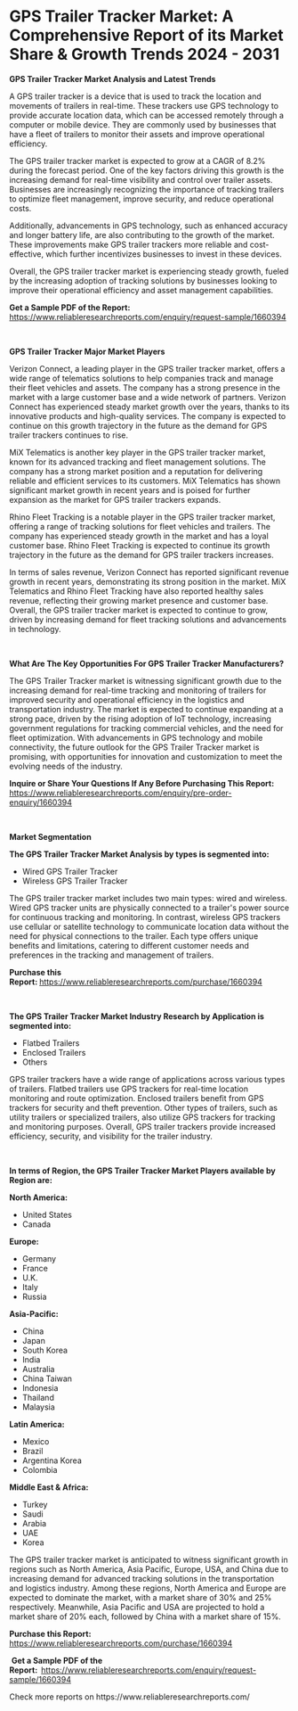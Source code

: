 <p><h1>GPS Trailer Tracker Market: A Comprehensive Report of its Market Share & Growth Trends 2024 - 2031</h1></p><p><strong>GPS Trailer Tracker Market Analysis and Latest Trends</strong></p>
<p><p>A GPS trailer tracker is a device that is used to track the location and movements of trailers in real-time. These trackers use GPS technology to provide accurate location data, which can be accessed remotely through a computer or mobile device. They are commonly used by businesses that have a fleet of trailers to monitor their assets and improve operational efficiency.</p><p>The GPS trailer tracker market is expected to grow at a CAGR of 8.2% during the forecast period. One of the key factors driving this growth is the increasing demand for real-time visibility and control over trailer assets. Businesses are increasingly recognizing the importance of tracking trailers to optimize fleet management, improve security, and reduce operational costs.</p><p>Additionally, advancements in GPS technology, such as enhanced accuracy and longer battery life, are also contributing to the growth of the market. These improvements make GPS trailer trackers more reliable and cost-effective, which further incentivizes businesses to invest in these devices.</p><p>Overall, the GPS trailer tracker market is experiencing steady growth, fueled by the increasing adoption of tracking solutions by businesses looking to improve their operational efficiency and asset management capabilities.</p></p>
<p><strong>Get a Sample PDF of the Report:&nbsp;</strong> <a href="https://www.reliableresearchreports.com/enquiry/request-sample/1660394">https://www.reliableresearchreports.com/enquiry/request-sample/1660394</a></p>
<p>&nbsp;</p>
<p><strong>GPS Trailer Tracker Major Market Players</strong></p>
<p><p>Verizon Connect, a leading player in the GPS trailer tracker market, offers a wide range of telematics solutions to help companies track and manage their fleet vehicles and assets. The company has a strong presence in the market with a large customer base and a wide network of partners. Verizon Connect has experienced steady market growth over the years, thanks to its innovative products and high-quality services. The company is expected to continue on this growth trajectory in the future as the demand for GPS trailer trackers continues to rise.</p><p>MiX Telematics is another key player in the GPS trailer tracker market, known for its advanced tracking and fleet management solutions. The company has a strong market position and a reputation for delivering reliable and efficient services to its customers. MiX Telematics has shown significant market growth in recent years and is poised for further expansion as the market for GPS trailer trackers expands.</p><p>Rhino Fleet Tracking is a notable player in the GPS trailer tracker market, offering a range of tracking solutions for fleet vehicles and trailers. The company has experienced steady growth in the market and has a loyal customer base. Rhino Fleet Tracking is expected to continue its growth trajectory in the future as the demand for GPS trailer trackers increases.</p><p>In terms of sales revenue, Verizon Connect has reported significant revenue growth in recent years, demonstrating its strong position in the market. MiX Telematics and Rhino Fleet Tracking have also reported healthy sales revenue, reflecting their growing market presence and customer base. Overall, the GPS trailer tracker market is expected to continue to grow, driven by increasing demand for fleet tracking solutions and advancements in technology.</p></p>
<p>&nbsp;</p>
<p><strong>What Are The Key Opportunities For GPS Trailer Tracker Manufacturers?</strong></p>
<p><p>The GPS Trailer Tracker market is witnessing significant growth due to the increasing demand for real-time tracking and monitoring of trailers for improved security and operational efficiency in the logistics and transportation industry. The market is expected to continue expanding at a strong pace, driven by the rising adoption of IoT technology, increasing government regulations for tracking commercial vehicles, and the need for fleet optimization. With advancements in GPS technology and mobile connectivity, the future outlook for the GPS Trailer Tracker market is promising, with opportunities for innovation and customization to meet the evolving needs of the industry.</p></p>
<p><strong>Inquire or Share Your Questions If Any Before Purchasing This Report:</strong> <a href="https://www.reliableresearchreports.com/enquiry/pre-order-enquiry/1660394">https://www.reliableresearchreports.com/enquiry/pre-order-enquiry/1660394</a></p>
<p>&nbsp;</p>
<p><strong>Market Segmentation</strong></p>
<p><strong>The GPS Trailer Tracker Market Analysis by types is segmented into:</strong></p>
<p><ul><li>Wired GPS Trailer Tracker</li><li>Wireless GPS Trailer Tracker</li></ul></p>
<p><p>The GPS trailer tracker market includes two main types: wired and wireless. Wired GPS tracker units are physically connected to a trailer's power source for continuous tracking and monitoring. In contrast, wireless GPS trackers use cellular or satellite technology to communicate location data without the need for physical connections to the trailer. Each type offers unique benefits and limitations, catering to different customer needs and preferences in the tracking and management of trailers.</p></p>
<p><strong>Purchase this Report:&nbsp;</strong><a href="https://www.reliableresearchreports.com/purchase/1660394">https://www.reliableresearchreports.com/purchase/1660394</a></p>
<p>&nbsp;</p>
<p><strong>The GPS Trailer Tracker Market Industry Research by Application is segmented into:</strong></p>
<p><ul><li>Flatbed Trailers</li><li>Enclosed Trailers</li><li>Others</li></ul></p>
<p><p>GPS trailer trackers have a wide range of applications across various types of trailers. Flatbed trailers use GPS trackers for real-time location monitoring and route optimization. Enclosed trailers benefit from GPS trackers for security and theft prevention. Other types of trailers, such as utility trailers or specialized trailers, also utilize GPS trackers for tracking and monitoring purposes. Overall, GPS trailer trackers provide increased efficiency, security, and visibility for the trailer industry.</p></p>
<p>&nbsp;</p>
<p><strong>In terms of Region, the GPS Trailer Tracker Market Players available by Region are:</strong></p>
<p>
    <p> <strong> North America: </strong>
        <ul>
            <li>United States</li>
            <li>Canada</li>
        </ul>
        </p> 
    <p> <strong> Europe: </strong>
        <ul>
            <li>Germany</li>
            <li>France</li>
            <li>U.K.</li>
            <li>Italy</li>
            <li>Russia</li>
        </ul>
        </p> 
    <p> <strong> Asia-Pacific: </strong>
        <ul>
            <li>China</li>
            <li>Japan</li>
            <li>South Korea</li>
            <li>India</li>
            <li>Australia</li>
            <li>China Taiwan</li>
            <li>Indonesia</li>
            <li>Thailand</li>
            <li>Malaysia</li>
        </ul>
        </p> 
    <p> <strong> Latin America: </strong>
        <ul>
            <li>Mexico</li>
            <li>Brazil</li>
            <li>Argentina Korea</li>
            <li>Colombia</li>
        </ul>
        </p> 
    <p> <strong> Middle East & Africa: </strong>
        <ul>
            <li>Turkey</li>
            <li>Saudi</li>
            <li>Arabia</li>
            <li>UAE</li>
            <li>Korea</li>
        </ul>
    </p>
    </p>
<p><p>The GPS trailer tracker market is anticipated to witness significant growth in regions such as North America, Asia Pacific, Europe, USA, and China due to increasing demand for advanced tracking solutions in the transportation and logistics industry. Among these regions, North America and Europe are expected to dominate the market, with a market share of 30% and 25% respectively. Meanwhile, Asia Pacific and USA are projected to hold a market share of 20% each, followed by China with a market share of 15%.</p></p>
<p><strong>Purchase this Report: </strong><a href="https://www.reliableresearchreports.com/purchase/1660394">https://www.reliableresearchreports.com/purchase/1660394</a></p>
<p>&nbsp;<strong>Get a Sample PDF of the Report:&nbsp;&nbsp;</strong><a href="https://www.reliableresearchreports.com/enquiry/request-sample/1660394">https://www.reliableresearchreports.com/enquiry/request-sample/1660394</a></p>
<p><strong></strong></p>
<p>Check more reports on https://www.reliableresearchreports.com/</p>